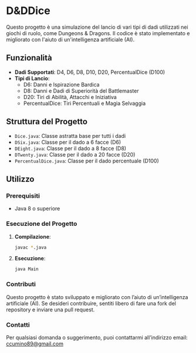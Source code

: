 # D&DDice
Questo progetto è una simulazione del lancio di vari tipi di dadi utilizzati nei giochi di ruolo, come Dungeons & Dragons. Il codice è stato implementato e migliorato con l'aiuto di un'intelligenza artificiale (AI).

## Funzionalità

- **Dadi Supportati**: D4, D6, D8, D10, D20, PercentualDice (D100)
- **Tipi di Lancio**:
  - D6: Danni e Ispirazione Bardica
  - D8: Danni e Dadi di Superiorità del Battlemaster
  - D20: Tiri di Abilità, Attacchi e Iniziativa
  - PercentualDice: Tiri Percentuali e Magia Selvaggia


## Struttura del Progetto

- `Dice.java`: Classe astratta base per tutti i dadi
- `DSix.java`: Classe per il dado a 6 facce (D6)
- `DEight.java`: Classe per il dado a 8 facce (D8)
- `DTwenty.java`: Classe per il dado a 20 facce (D20)
- `PercentualDice.java`: Classe per il dado percentuale (D100)

## Utilizzo

### Prerequisiti

- Java 8 o superiore


### Esecuzione del Progetto

1. **Compilazione**:
   ```sh
   javac *.java
2. **Esecuzione**:
    ```sh
   java Main

### Contributi
Questo progetto è stato sviluppato e migliorato con l’aiuto di un’intelligenza artificiale (AI). Se desideri contribuire, sentiti libero di fare una fork del repository e inviare una pull request.

### Contatti
Per qualsiasi domanda o suggerimento, puoi contattarmi all’indirizzo email: ccumino89@gmail.com
